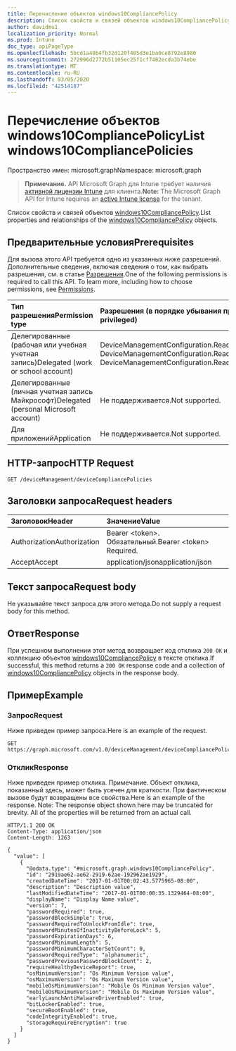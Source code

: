 ```yaml
---
title: Перечисление объектов windows10CompliancePolicy
description: Список свойств и связей объектов windows10CompliancePolicy.
author: davidmu1
localization_priority: Normal
ms.prod: Intune
doc_type: apiPageType
ms.openlocfilehash: 5bcd1a48b4fb32d120f485d3e1ba0ce8792e8980
ms.sourcegitcommit: 272996d2772b51105ec25f1cf7482ecda3b74ebe
ms.translationtype: MT
ms.contentlocale: ru-RU
ms.lasthandoff: 03/05/2020
ms.locfileid: "42514187"
---
```

# <a name="list-windows10compliancepolicies"></a><span data-ttu-id="dd880-103">Перечисление объектов windows10CompliancePolicy</span><span class="sxs-lookup"><span data-stu-id="dd880-103">List windows10CompliancePolicies</span></span>

<span data-ttu-id="dd880-104">Пространство имен: microsoft.graph</span><span class="sxs-lookup"><span data-stu-id="dd880-104">Namespace: microsoft.graph</span></span>

> <span data-ttu-id="dd880-105">**Примечание.** API Microsoft Graph для Intune требует наличия [активной лицензии Intune](https://go.microsoft.com/fwlink/?linkid=839381) для клиента.</span><span class="sxs-lookup"><span data-stu-id="dd880-105">**Note:** The Microsoft Graph API for Intune requires an [active Intune license](https://go.microsoft.com/fwlink/?linkid=839381) for the tenant.</span></span>

<span data-ttu-id="dd880-106">Список свойств и связей объектов [windows10CompliancePolicy](../resources/intune-deviceconfig-windows10compliancepolicy.md).</span><span class="sxs-lookup"><span data-stu-id="dd880-106">List properties and relationships of the [windows10CompliancePolicy](../resources/intune-deviceconfig-windows10compliancepolicy.md) objects.</span></span>

## <a name="prerequisites"></a><span data-ttu-id="dd880-107">Предварительные условия</span><span class="sxs-lookup"><span data-stu-id="dd880-107">Prerequisites</span></span>
<span data-ttu-id="dd880-p101">Для вызова этого API требуется одно из указанных ниже разрешений. Дополнительные сведения, включая сведения о том, как выбрать разрешения, см. в статье [Разрешения](/graph/permissions-reference).</span><span class="sxs-lookup"><span data-stu-id="dd880-p101">One of the following permissions is required to call this API. To learn more, including how to choose permissions, see [Permissions](/graph/permissions-reference).</span></span>

|<span data-ttu-id="dd880-110">Тип разрешения</span><span class="sxs-lookup"><span data-stu-id="dd880-110">Permission type</span></span>|<span data-ttu-id="dd880-111">Разрешения (в порядке убывания привилегий)</span><span class="sxs-lookup"><span data-stu-id="dd880-111">Permissions (from most to least privileged)</span></span>|
|:---|:---|
|<span data-ttu-id="dd880-112">Делегированные (рабочая или учебная учетная запись)</span><span class="sxs-lookup"><span data-stu-id="dd880-112">Delegated (work or school account)</span></span>|<span data-ttu-id="dd880-113">DeviceManagementConfiguration.ReadWrite.All, DeviceManagementConfiguration.Read.All</span><span class="sxs-lookup"><span data-stu-id="dd880-113">DeviceManagementConfiguration.ReadWrite.All, DeviceManagementConfiguration.Read.All</span></span>|
|<span data-ttu-id="dd880-114">Делегированные (личная учетная запись Майкрософт)</span><span class="sxs-lookup"><span data-stu-id="dd880-114">Delegated (personal Microsoft account)</span></span>|<span data-ttu-id="dd880-115">Не поддерживается.</span><span class="sxs-lookup"><span data-stu-id="dd880-115">Not supported.</span></span>|
|<span data-ttu-id="dd880-116">Для приложений</span><span class="sxs-lookup"><span data-stu-id="dd880-116">Application</span></span>|<span data-ttu-id="dd880-117">Не поддерживается.</span><span class="sxs-lookup"><span data-stu-id="dd880-117">Not supported.</span></span>|

## <a name="http-request"></a><span data-ttu-id="dd880-118">HTTP-запрос</span><span class="sxs-lookup"><span data-stu-id="dd880-118">HTTP Request</span></span>
<!-- {
  "blockType": "ignored"
}
-->
``` http
GET /deviceManagement/deviceCompliancePolicies
```

## <a name="request-headers"></a><span data-ttu-id="dd880-119">Заголовки запроса</span><span class="sxs-lookup"><span data-stu-id="dd880-119">Request headers</span></span>
|<span data-ttu-id="dd880-120">Заголовок</span><span class="sxs-lookup"><span data-stu-id="dd880-120">Header</span></span>|<span data-ttu-id="dd880-121">Значение</span><span class="sxs-lookup"><span data-stu-id="dd880-121">Value</span></span>|
|:---|:---|
|<span data-ttu-id="dd880-122">Authorization</span><span class="sxs-lookup"><span data-stu-id="dd880-122">Authorization</span></span>|<span data-ttu-id="dd880-123">Bearer &lt;token&gt;. Обязательный.</span><span class="sxs-lookup"><span data-stu-id="dd880-123">Bearer &lt;token&gt; Required.</span></span>|
|<span data-ttu-id="dd880-124">Accept</span><span class="sxs-lookup"><span data-stu-id="dd880-124">Accept</span></span>|<span data-ttu-id="dd880-125">application/json</span><span class="sxs-lookup"><span data-stu-id="dd880-125">application/json</span></span>|

## <a name="request-body"></a><span data-ttu-id="dd880-126">Текст запроса</span><span class="sxs-lookup"><span data-stu-id="dd880-126">Request body</span></span>
<span data-ttu-id="dd880-127">Не указывайте текст запроса для этого метода.</span><span class="sxs-lookup"><span data-stu-id="dd880-127">Do not supply a request body for this method.</span></span>

## <a name="response"></a><span data-ttu-id="dd880-128">Ответ</span><span class="sxs-lookup"><span data-stu-id="dd880-128">Response</span></span>
<span data-ttu-id="dd880-129">При успешном выполнении этот метод возвращает код отклика `200 OK` и коллекцию объектов [windows10CompliancePolicy](../resources/intune-deviceconfig-windows10compliancepolicy.md) в тексте отклика.</span><span class="sxs-lookup"><span data-stu-id="dd880-129">If successful, this method returns a `200 OK` response code and a collection of [windows10CompliancePolicy](../resources/intune-deviceconfig-windows10compliancepolicy.md) objects in the response body.</span></span>

## <a name="example"></a><span data-ttu-id="dd880-130">Пример</span><span class="sxs-lookup"><span data-stu-id="dd880-130">Example</span></span>

### <a name="request"></a><span data-ttu-id="dd880-131">Запрос</span><span class="sxs-lookup"><span data-stu-id="dd880-131">Request</span></span>
<span data-ttu-id="dd880-132">Ниже приведен пример запроса.</span><span class="sxs-lookup"><span data-stu-id="dd880-132">Here is an example of the request.</span></span>
``` http
GET https://graph.microsoft.com/v1.0/deviceManagement/deviceCompliancePolicies
```

### <a name="response"></a><span data-ttu-id="dd880-133">Отклик</span><span class="sxs-lookup"><span data-stu-id="dd880-133">Response</span></span>
<span data-ttu-id="dd880-p102">Ниже приведен пример отклика. Примечание. Объект отклика, показанный здесь, может быть усечен для краткости. При фактическом вызове будут возвращены все свойства.</span><span class="sxs-lookup"><span data-stu-id="dd880-p102">Here is an example of the response. Note: The response object shown here may be truncated for brevity. All of the properties will be returned from an actual call.</span></span>
``` http
HTTP/1.1 200 OK
Content-Type: application/json
Content-Length: 1263

{
  "value": [
    {
      "@odata.type": "#microsoft.graph.windows10CompliancePolicy",
      "id": "2919ae62-ae62-2919-62ae-192962ae1929",
      "createdDateTime": "2017-01-01T00:02:43.5775965-08:00",
      "description": "Description value",
      "lastModifiedDateTime": "2017-01-01T00:00:35.1329464-08:00",
      "displayName": "Display Name value",
      "version": 7,
      "passwordRequired": true,
      "passwordBlockSimple": true,
      "passwordRequiredToUnlockFromIdle": true,
      "passwordMinutesOfInactivityBeforeLock": 5,
      "passwordExpirationDays": 6,
      "passwordMinimumLength": 5,
      "passwordMinimumCharacterSetCount": 0,
      "passwordRequiredType": "alphanumeric",
      "passwordPreviousPasswordBlockCount": 2,
      "requireHealthyDeviceReport": true,
      "osMinimumVersion": "Os Minimum Version value",
      "osMaximumVersion": "Os Maximum Version value",
      "mobileOsMinimumVersion": "Mobile Os Minimum Version value",
      "mobileOsMaximumVersion": "Mobile Os Maximum Version value",
      "earlyLaunchAntiMalwareDriverEnabled": true,
      "bitLockerEnabled": true,
      "secureBootEnabled": true,
      "codeIntegrityEnabled": true,
      "storageRequireEncryption": true
    }
  ]
}
```




